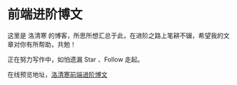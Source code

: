 # 前端进阶博文
这里是 洛清寒 的博客，所思所想汇总于此，在进阶之路上笔耕不辍，希望我的文章对你有所帮助，共勉！

正在努力写作中，如怕遗漏 Star 、Follow 走起。

在线预览地址，[洛清寒前端进阶博文](https://lensh.github.io/)